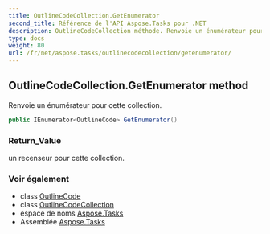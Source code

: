```yaml
---
title: OutlineCodeCollection.GetEnumerator
second_title: Référence de l'API Aspose.Tasks pour .NET
description: OutlineCodeCollection méthode. Renvoie un énumérateur pour cette collection.
type: docs
weight: 80
url: /fr/net/aspose.tasks/outlinecodecollection/getenumerator/
---
```

## OutlineCodeCollection.GetEnumerator method

Renvoie un énumérateur pour cette collection.

```csharp
public IEnumerator<OutlineCode> GetEnumerator()
```

### Return_Value

un recenseur pour cette collection.

### Voir également

* class [OutlineCode](../../outlinecode/)
* class [OutlineCodeCollection](../)
* espace de noms [Aspose.Tasks](../../outlinecodecollection/)
* Assemblée [Aspose.Tasks](../../../)


